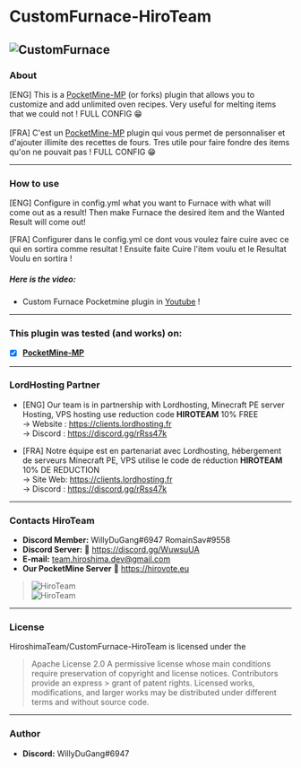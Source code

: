 # CustomFurnace-HiroTeam
![CustomFurnace](https://zupimages.net/up/20/24/4988.png)
---
### About
[ENG] This is a [PocketMine-MP](https://github.com/pmmp/PocketMine-MP) (or forks) plugin that allows you to customize and add unlimited oven recipes. Very useful for melting items that we could not ! FULL CONFIG :grin:<br/><br/>
[FRA] C'est un [PocketMine-MP](https://github.com/pmmp/PocketMine-MP) plugin qui vous permet de personnaliser et d'ajouter illimite des recettes de fours. Tres utile pour faire fondre des items qu'on ne pouvait pas ! FULL CONFIG :grin:

---
### How to use
[ENG] Configure in config.yml what you want to Furnace with what will come out as a result! Then make Furnace the desired item and the Wanted Result will come out!</br>

[FRA] Configurer dans le config.yml ce dont vous voulez faire cuire avec ce qui en sortira comme resultat ! Ensuite faite Cuire l'item voulu et le Resultat Voulu en sortira !</br>

##### Here is the video:
- Custom Furnace Pocketmine plugin in [Youtube](https://www.youtube.com/watch?v=0a-AddTlKqQ) !
---
### **This plugin was tested (and works) on:**

- [x] **[PocketMine-MP](https://github.com/pmmp/PocketMine-MP)**
---
### **LordHosting Partner**

- [ENG] Our team is in partnership with Lordhosting, Minecraft PE server Hosting, VPS hosting use reduction code __**HIROTEAM**__ 10% FREE </br>
-> Website : https://clients.lordhosting.fr </br>
-> Discord : https://discord.gg/rRss47k </br>

- [FRA] Notre équipe est en partenariat avec Lordhosting, hébergement de serveurs Minecraft PE, VPS utilise le code de réduction __**HIROTEAM**__ 10% DE REDUCTION </br>
-> Site Web: https://clients.lordhosting.fr </br>
-> Discord : https://discord.gg/rRss47k </br>
---
### Contacts HiroTeam

- **Discord Member:** WillyDuGang#6947 RomainSav#9558
- **Discord Server:** :link:  https://discord.gg/WuwsuUA<br/>
- **E-mail:** team.hiroshima.dev@gmail.com<br/>
- **Our PocketMine Server** :link:  https://hirovote.eu<br/>

> ![HiroTeam](https://www.zupimages.net/up/20/25/mb59.png) </br>
> ![HiroTeam](https://cdn.discordapp.com/attachments/701520774598492220/723269120992215080/PicsArt_06-18-10.13.13.png)

---
### License
HiroshimaTeam/CustomFurnace-HiroTeam is licensed under the

> Apache License 2.0
>A permissive license whose main conditions require preservation of copyright and license notices. Contributors provide an express > grant of patent rights. Licensed works, modifications, and larger works may be distributed under different terms and without source code.
---
### Author
- **Discord:** WillyDuGang#6947
